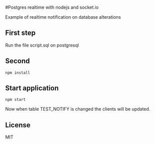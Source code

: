 #Postgres realtime with nodejs and socket.io

Example of realtime notification on database alterations

## First step
Run the file script.sql on postgresql

## Second
```
npm install
```

## Start application
```
npm start
```

Now when table TEST_NOTIFY is changed the clients will be updated.

## License
MIT